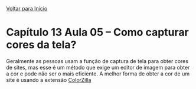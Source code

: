 [Voltar para Início](https://github.com/vinis-moraes/curso-html-css)
# Capítulo 13 Aula 05 – Como capturar cores da tela?
 Geralmente as pessoas usam a função de captura de tela para obter cores de sites, mas esse é um método que exige um editor de imagem para obter a cor e pode não ser o mais eficiente.
 A melhor forma de obter a cor de um site é usando a extensão [ColorZilla](https://chrome.google.com/webstore/detail/colorzilla/bhlhnicpbhignbdhedgjhgdocnmhomnp)